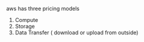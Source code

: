 aws has three pricing models 

1) Compute 
2) Storage
3) Data Transfer ( download or upload from outside)